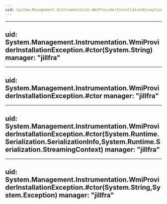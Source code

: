 ```yaml
---
uid: System.Management.Instrumentation.WmiProviderInstallationException
---
```


---
uid: System.Management.Instrumentation.WmiProviderInstallationException.#ctor(System.String)
manager: "jillfra"
---

---
uid: System.Management.Instrumentation.WmiProviderInstallationException.#ctor
manager: "jillfra"
---

---
uid: System.Management.Instrumentation.WmiProviderInstallationException.#ctor(System.Runtime.Serialization.SerializationInfo,System.Runtime.Serialization.StreamingContext)
manager: "jillfra"
---

---
uid: System.Management.Instrumentation.WmiProviderInstallationException.#ctor(System.String,System.Exception)
manager: "jillfra"
---
